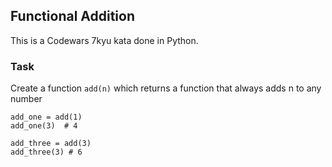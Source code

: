 ## Functional Addition

This is a Codewars 7kyu kata done in Python.

### Task

Create a function `add(n)` which returns a function that always adds n to any number

```text
add_one = add(1)
add_one(3)  # 4

add_three = add(3)
add_three(3) # 6
```
